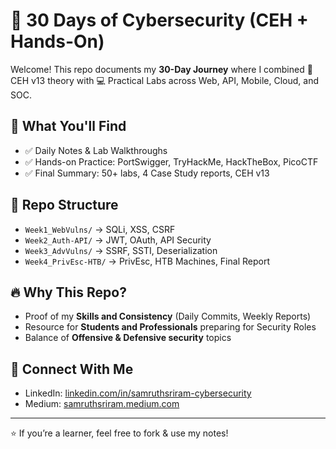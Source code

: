 # 🚀 30 Days of Cybersecurity (CEH + Hands-On)

Welcome! This repo documents my **30-Day Journey** where I combined 
📘 CEH v13 theory with 💻 Practical Labs across Web, API, Mobile, Cloud, and SOC.  

## 🔹 What You'll Find
- ✅ Daily Notes & Lab Walkthroughs  
- ✅ Hands-on Practice: PortSwigger, TryHackMe, HackTheBox, PicoCTF  
- ✅ Final Summary: 50+ labs, 4 Case Study reports, CEH v13  

## 📂 Repo Structure
- `Week1_WebVulns/` → SQLi, XSS, CSRF  
- `Week2_Auth-API/` → JWT, OAuth, API Security  
- `Week3_AdvVulns/` → SSRF, SSTI, Deserialization  
- `Week4_PrivEsc-HTB/` → PrivEsc, HTB Machines, Final Report  

## 🔥 Why This Repo?
- Proof of my **Skills and Consistency** (Daily Commits, Weekly Reports)  
- Resource for **Students and Professionals** preparing for Security Roles  
- Balance of **Offensive & Defensive security** topics  

## 📌 Connect With Me
- LinkedIn: [linkedin.com/in/samruthsriram-cybersecurity](https://linkedin.com/in/samruthsriram-cybersecurity)  
- Medium: [samruthsriram.medium.com](https://samruthsriram.medium.com)  

---
⭐ If you’re a learner, feel free to fork & use my notes!

